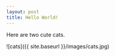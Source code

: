 ```yaml
---
layout: post
title: Hello World!
---
```


Here are two cute cats. 

![cats]({{ site.baseurl }}/images/cats.jpg)
